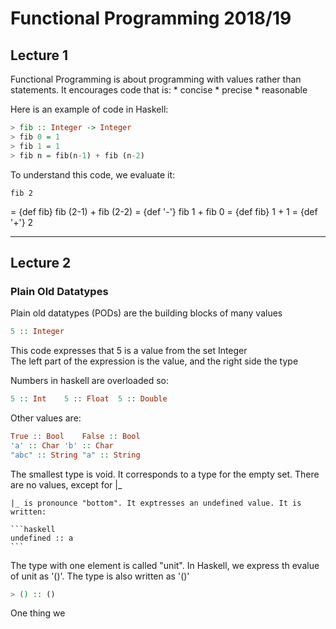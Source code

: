 # Functional Programming 2018/19

## Lecture 1

Functional Programming is about programming with values rather than statements. It encourages code that is:
	* concise
	* precise
	* reasonable

Here is an example of code in Haskell:

```haskell
> fib :: Integer -> Integer
> fib 0 = 1
> fib 1 = 1
> fib n = fib(n-1) + fib (n-2)
```

To understand this code, we evaluate it:

	fib 2
= 	{def fib}
	fib (2-1) + fib (2-2)
=	{def '-'}
	fib 1 + fib 0
=	{def fib}
	1 + 1
=	{def '+'}
	2

---

## Lecture 2

### Plain Old Datatypes

Plain old datatypes (PODs) are the building blocks of many values

```haskell
5 :: Integer
``` 
This code expresses that 5 is a value from the set Integer  
The left part of the expression is the value, and the right side the type

Numbers in haskell are overloaded so:

```haskell
5 :: Int	5 :: Float	5 :: Double
```

Other values are:

```haskell
True :: Bool	False :: Bool
'a' :: Char	'b' :: Char
"abc" :: String	"a" :: String
```

The smallest type is void. It corresponds to a type for the empty set. There are no values, except for |_

	|_ is pronounce "bottom". It exptresses an undefined value. It is written:

	```haskell
	undefined :: a
	```

The type with one element is called "unit". In Haskell, we express th evalue of unit as '()'. The type is also written as '()'

```haskell
> () :: ()
```

One thing we 
